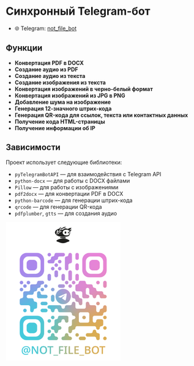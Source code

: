 # Синхронный Telegram-бот

- 🌐 Telegram: [not_file_bot](https://t.me/not_file_bot)

## Функции

- **Конвертация PDF в DOCX**
- **Создание аудио из PDF**
- **Создание аудио из текста**
- **Создание изображения из текста**
- **Конвертация изображений в черно-белый формат**
- **Конвертация изображений из JPG в PNG**
- **Добавление шума на изображение**
- **Генерация 12-значного штрих-кода**
- **Генерация QR-кода для ссылок, текста или контактных данных**
- **Получение кода HTML-страницы**
- **Получение информации об IP**

## Зависимости

Проект использует следующие библиотеки:

- `pyTelegramBotAPI` — для взаимодействия с Telegram API
- `python-docx` — для работы с DOCX файлами
- `Pillow` — для работы с изображениями
- `pdf2docx` — для конвертации PDF в DOCX
- `python-barcode` — для генерации штрих-кода
- `qrcode` — для генерации QR-кода
- `pdfplumber`, `gtts` — для создания аудио

<img src="https://github.com/AlekseyRodimkin/bot_convert/raw/main/README_images/qr.png" width="300">
